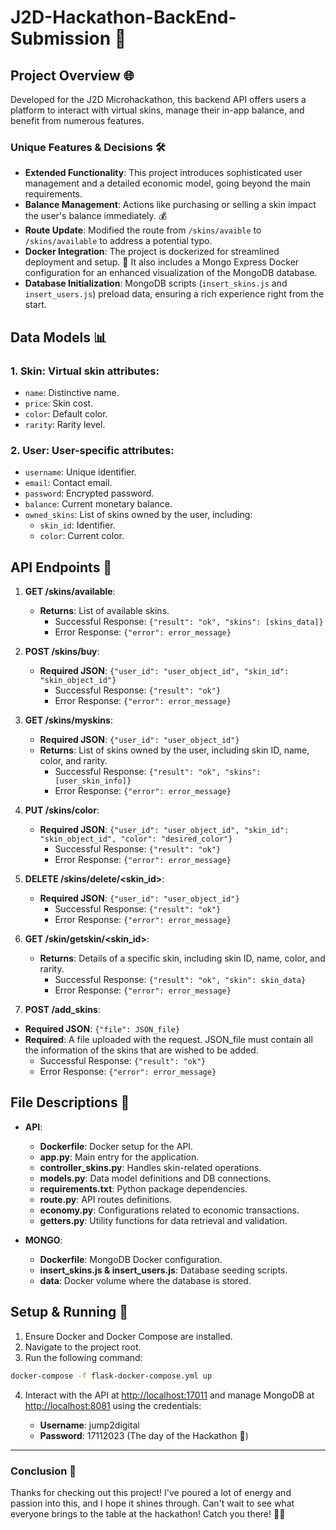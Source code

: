 # J2D-Hackathon-BackEnd-Submission 🚀

## Project Overview 🌐
Developed for the J2D Microhackathon, this backend API offers users a platform to interact with virtual skins, manage their in-app balance, and benefit from numerous features.

### Unique Features & Decisions 🛠️
- **Extended Functionality**: This project introduces sophisticated user management and a detailed economic model, going beyond the main requirements.
- **Balance Management**: Actions like purchasing or selling a skin impact the user's balance immediately. 💰
- **Route Update**: Modified the route from `/skins/avaible` to `/skins/available` to address a potential typo.
- **Docker Integration**: The project is dockerized for streamlined deployment and setup. 🐳 It also includes a Mongo Express Docker configuration for an enhanced visualization of the MongoDB database.
- **Database Initialization**: MongoDB scripts (`insert_skins.js` and `insert_users.js`) preload data, ensuring a rich experience right from the start.

## Data Models 📊
### 1. **Skin**: Virtual skin attributes:
   - `name`: Distinctive name.
   - `price`: Skin cost.
   - `color`: Default color.
   - `rarity`: Rarity level.
  
### 2. **User**: User-specific attributes:
   - `username`: Unique identifier.
   - `email`: Contact email.
   - `password`: Encrypted password.
   - `balance`: Current monetary balance.
   - `owned_skins`: List of skins owned by the user, including:
     - `skin_id`: Identifier.
     - `color`: Current color.

## API Endpoints 📡
1. **GET /skins/available**: 
   - **Returns**: List of available skins.
     - Successful Response: `{"result": "ok", "skins": [skins_data]}`
     - Error Response: `{"error": error_message}`
  
2. **POST /skins/buy**: 
   - **Required JSON**: `{"user_id": "user_object_id", "skin_id": "skin_object_id"}`
     - Successful Response: `{"result": "ok"}`
     - Error Response: `{"error": error_message}`
   
3. **GET /skins/myskins**: 
   - **Required JSON**: `{"user_id": "user_object_id"}`
   - **Returns**: List of skins owned by the user, including skin ID, name, color, and rarity.
     - Successful Response: `{"result": "ok", "skins": [user_skin_info]}`
     - Error Response: `{"error": error_message}`
  
4. **PUT /skins/color**: 
   - **Required JSON**: `{"user_id": "user_object_id", "skin_id": "skin_object_id", "color": "desired_color"}`
     - Successful Response: `{"result": "ok"}`
     - Error Response: `{"error": error_message}`
  
5. **DELETE /skins/delete/<skin_id>**: 
   - **Required JSON**: `{"user_id": "user_object_id"}`
     - Successful Response: `{"result": "ok"}`
     - Error Response: `{"error": error_message}`
  
6. **GET /skin/getskin/<skin_id>**: 
   - **Returns**: Details of a specific skin, including skin ID, name, color, and rarity.
     - Successful Response: `{"result": "ok", "skin": skin_data}`
     - Error Response: `{"error": error_message}`
  
7. **POST /add_skins**: 
  - **Required JSON**: `{"file": JSON_file}`
   - **Required**: A file uploaded with the request. JSON_file must contain all the information of the skins that are wished to be added.
     - Successful Response: `{"result": "ok"}`
     - Error Response: `{"error": error_message}`

## File Descriptions 📂
- **API**:
  - **Dockerfile**: Docker setup for the API.
  - **app.py**: Main entry for the application.
  - **controller_skins.py**: Handles skin-related operations.
  - **models.py**: Data model definitions and DB connections.
  - **requirements.txt**: Python package dependencies.
  - **route.py**: API routes definitions.
  - **economy.py**: Configurations related to economic transactions.
  - **getters.py**: Utility functions for data retrieval and validation.

- **MONGO**:
  - **Dockerfile**: MongoDB Docker configuration.
  - **insert_skins.js & insert_users.js**: Database seeding scripts.
  - **data**: Docker volume where the database is stored.

## Setup & Running 🚦
1. Ensure Docker and Docker Compose are installed.
2. Navigate to the project root.
3. Run the following command:
```bash
docker-compose -f flask-docker-compose.yml up
```

4. Interact with the API at [http://localhost:17011](http://localhost:17011) and manage MongoDB at [http://localhost:8081](http://localhost:8081) using the credentials:

   - **Username**: jump2digital
   - **Password**: 17112023 (The day of the Hackathon 👀)

---

### Conclusion 🎉
Thanks for checking out this project! I've poured a lot of energy and passion into this, and I hope it shines through. Can't wait to see what everyone brings to the table at the hackathon! Catch you there! 🚀🔥
